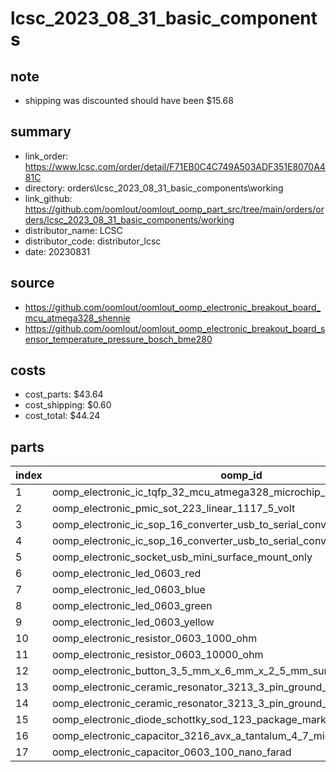 # lcsc_2023_08_31_basic_components
 

## note
* shipping was discounted should have been $15.68  

## summary 
* link_order: https://www.lcsc.com/order/detail/F71EB0C4C749A503ADF351E8070A481C
* directory: orders\lcsc_2023_08_31_basic_components\working  
* link_github: https://github.com/oomlout/oomlout_oomp_part_src/tree/main/orders/orders/lcsc_2023_08_31_basic_components/working  
* distributor_name: LCSC  
* distributor_code: distributor_lcsc  
* date: 20230831  
## source
* https://github.com/oomlout/oomlout_oomp_electronic_breakout_board_mcu_atmega328_shennie  
* https://github.com/oomlout/oomlout_oomp_electronic_breakout_board_sensor_temperature_pressure_bosch_bme280  

## costs  
* cost_parts: $43.64
* cost_shipping: $0.60
* cost_total: $44.24
## parts 
| index | oomp_id | quantity | part_number_distributor | price_paid | 
| --- | --- | --- | --- | --- | 
| 1 | oomp_electronic_ic_tqfp_32_mcu_atmega328_microchip_atmega328p_au | 1 | C14877 | $2.43 | 
| 2 | oomp_electronic_pmic_sot_223_linear_1117_5_volt | 30 | C347223 | $0.0394 | 
| 3 | oomp_electronic_ic_sop_16_converter_usb_to_serial_converter_wch_ch340g | 5 | C14267 | $0.48 | 
| 4 | oomp_electronic_ic_sop_16_converter_usb_to_serial_converter_wch_ch340c | 5 | C7464026 | $0.54 | 
| 5 | oomp_electronic_socket_usb_mini_surface_mount_only | 5 | C14663 | $0.12 | 
| 6 | oomp_electronic_led_0603_red | 4000 | C965799 | $0.0018 | 
| 7 | oomp_electronic_led_0603_blue | 100 | C965807 | $0.0037 | 
| 8 | oomp_electronic_led_0603_green | 100 | C965804 | $0.004 | 
| 9 | oomp_electronic_led_0603_yellow | 100 | C965802 | $0.0047 | 
| 10 | oomp_electronic_resistor_0603_1000_ohm | 5000 | C21190 | $0.0006 | 
| 11 | oomp_electronic_resistor_0603_10000_ohm | 5000 | C98220 | $0.0007 | 
| 12 | oomp_electronic_button_3_5_mm_x_6_mm_x_2_5_mm_surface_mount | 200 | C2845294 | $0.0192 | 
| 13 | oomp_electronic_ceramic_resonator_3213_3_pin_ground_pin_2_16_mega_hertz | 5 | C882605 | $0.3616 | 
| 14 | oomp_electronic_ceramic_resonator_3213_3_pin_ground_pin_2_12_mega_hertz | 5 | C341520 | $0.2171 | 
| 15 | oomp_electronic_diode_schottky_sod_123_package_marking_b2_mbr0520 | 100 | C77335 | $0.0322 | 
| 16 | oomp_electronic_capacitor_3216_avx_a_tantalum_4_7_micro_farad_16_volt | 50 | C7187 | $0.0781 | 
| 17 | oomp_electronic_capacitor_0603_100_nano_farad | 4000 | C14663 | $0.0015 | 
